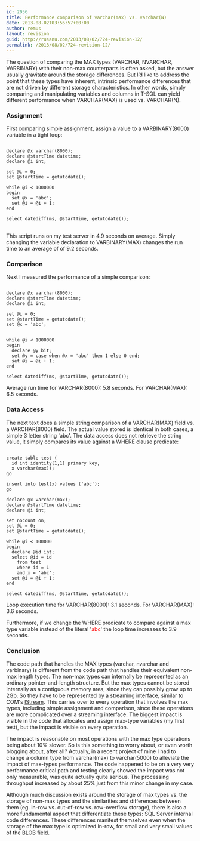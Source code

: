 ```yaml
---
id: 2056
title: Performance comparison of varchar(max) vs. varchar(N)
date: 2013-08-02T03:56:57+00:00
author: remus
layout: revision
guid: http://rusanu.com/2013/08/02/724-revision-12/
permalink: /2013/08/02/724-revision-12/
---
```

The question of comparing the MAX types (VARCHAR, NVARCHAR, VARBINARY) with their non-max counterparts is often asked, but the answer usually gravitate around the storage differences. But I&#8217;d like to address the point that these types have inherent, intrinsic performance differences that are not driven by different storage characteristics. In other words, simply comparing and manipulating variables and columns in T-SQL can yield different performance when VARCHAR(MAX) is used vs. VARCHAR(N).

### Assignment

First comparing simple assignment, assign a value to a VARBINARY(8000) variable in a tight loop:

<!--more-->

<pre><code class="prettyprint lang-sql">
declare @x varchar(8000);
declare @startTime datetime;
declare @i int;

set @i = 0;
set @startTime = getutcdate();

while @i &lt; 1000000
begin
  set @x = 'abc';
  set @i = @i + 1;
end

select datediff(ms, @startTime, getutcdate());
</code>
</pre>

This script runs on my test server in 4.9 seconds on average. Simply changing the variable declaration to VARBINARY(MAX) changes the run time to an average of of 9.2 seconds.

### Comparison

Next I measured the performance of a simple comparison:

<pre><code class="prettyprint lang-sql">
declare @x varchar(8000);
declare @startTime datetime;
declare @i int;

set @i = 0;
set @startTime = getutcdate();
set @x = 'abc';


while @i &lt; 1000000
begin
  declare @y bit;
  set @y = case when @x = 'abc' then 1 else 0 end;
  set @i = @i + 1;
end

select datediff(ms, @startTime, getutcdate());
</code></pre>

Average run time for VARCHAR(8000): 5.8 seconds. For VARCHAR(MAX): 6.5 seconds.

### Data Access

The next text does a simple string comparison of a VARCHAR(MAX) field vs. a VARCHAR(8000) field. The actual value stored is identical in both cases, a simple 3 letter string 'abc'. The data access does not retrieve the string value, it simply compares its value against a WHERE clause predicate:

<pre><code class="prettyprint lang-sql">
create table test (
  id int identity(1,1) primary key, 
  x varchar(max));
go

insert into test(x) values ('abc');
go

declare @x varchar(max);
declare @startTime datetime;
declare @i int;

set nocount on;
set @i = 0;
set @startTime = getutcdate();

while @i &lt; 100000
begin
  declare @id int;
  select @id = id 
    from test 
    where id = 1
    and x = 'abc';
  set @i = @i + 1;
end

select datediff(ms, @startTime, getutcdate());
</code></pre>

Loop execution time for VARCHAR(8000): 3.1 seconds. For VARCHAR(MAX): 3.6 seconds.

Furthermore, if we change the WHERE predicate to compare against a max type variable instead of the literal '<span style="color:red">abc</span>' the loop time increases to 3.9 seconds.

### Conclusion

The code path that handles the MAX types (varchar, nvarchar and varbinary) is different from the code path that handles their equivalent non-max length types. The non-max types can internally be represented as an ordinary pointer-and-length structure. But the max types cannot be stored internally as a contiguous memory area, since they can possibly grow up to 2Gb. So they have to be represented by a streaming interface, similar to COM's <a href="http://msdn.microsoft.com/en-us/library/aa380034%28VS.85%29.aspx" ref="nofollow" target="_blank">IStream</a>. This carries over to every operation that involves the max types, including simple assignment and comparison, since these operations are more complicated over a streaming interface. The biggest impact is visible in the code that allocates and assign max-type variables (my first test), but the impact is visible on every operation.

The impact is reasonable on most operations with the max type operations being about 10% slower. So is this something to worry about, or even worth blogging about, after all? Actually, in a recent project of mine I had to change a column type from varchar(max) to varchar(5000) to alleviate the impact of max-types performance. The code happened to be on a very very performance critical path and testing clearly showed the impact was not only measurable, was quite actually quite serious. The processing throughput increased by about 25% just from this minor change in my case.

Although much discussion exists around the storage of max types vs. the storage of non-max types and the similarities and differences between them (eg. in-row vs. out-of-row vs. row-overflow storage), there is also a more fundamental aspect that differentiate these types: SQL Server internal code differences. These differences manifest themselves even when the storage of the max type is optimized in-row, for small and very small values of the BLOB field.